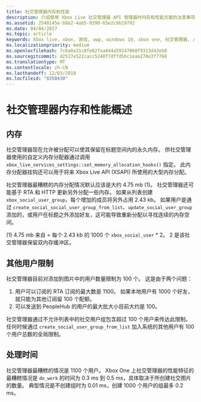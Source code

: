 ```yaml
---
title: 社交管理器内存和性能
description: 介绍使用 Xbox Live 社交管理器 API 管理器时内存和性能方面的注意事项。
ms.assetid: 2540145e-b8e2-4ab5-9390-65e2c9b19792
ms.date: 04/04/2017
ms.topic: article
keywords: Xbox live, xbox, 游戏, uwp, windows 10, xbox one, 社交管理器, 人脉
ms.localizationpriority: medium
ms.openlocfilehash: 7c6a0a31c8fe82faa644a59147060f9323d42eb0
ms.sourcegitcommit: d2517e522cacc5240f7dffd5bc1eaa278e3f7768
ms.translationtype: MT
ms.contentlocale: zh-CN
ms.lasthandoff: 12/03/2018
ms.locfileid: "8350430"
---
```

# <a name="social-manager-memory-and-performance-overview"></a>社交管理器内存和性能概述

## <a name="memory"></a>内存
社交管理器现在允许被分配可以使其保留在标题空间内的永久内存。 供社交管理器使用的自定义内存分配器通过调用 `xbox_live_services_settings::set_memory_allocation_hooks()` 指定。 此内存分配器挂钩还可以用于将来 Xbox Live API (XSAPI) 所使用的大型内存分配。

社交管理器最糟糕的内存分配情况默认应该是大约 4.75 mb (1)。 社交管理器还可能基于 RTA 和 HTTP 更新另外分配一些内存。 如果从列表创建 `xbox_social_user_group`，每个增加的成员将另外占用 2.43 kb。 如果用户是通过 `create_social_social_user_group_from_list`、`update_social_user_group` 添加的，或用户在标题之外添加好友，这可能导致重新分配以寻找连续的内存空间。

(1) 4.75 mb 来自 = 每个 2.43 kb 的 1000 个 `xbox_social_user` * 2。 2 是该社交管理器保留双内存缓冲区。

## <a name="additional-user-limits"></a>其他用户限制
社交管理器目前对添加到图片中的用户数量限制为 100 个。 这是由于两个问题：

1. 用户可以订阅的 RTA 订阅的最大数是 1100。 如果本地用户有 1000 个好友，就只能为其他订阅留 100 个配额。
2. 可以发送到 PeopleHub 的用户的最大批大小目前大约是 100。

社交管理器通过不允许列表中的社交用户组包含超过 100 个用户来传达此限制。 任何时候通过 `create_social_user_group_from_list` 加入系统的其他用户有 100 个用户总数的全局限制。

## <a name="processing-time"></a>处理时间
社交管理器最糟糕的情况是 1100 个用户。 Xbox One 上社交管理器的性能特征的最糟糕情况是 `do_work` 的时间为 0.3 ms 到 0.5 ms，具体取决于所创建社交图片的数量。 典型情况是不创建组时为 0.01 ms，创建 1000 个用户的组最多 0.2 ms。
